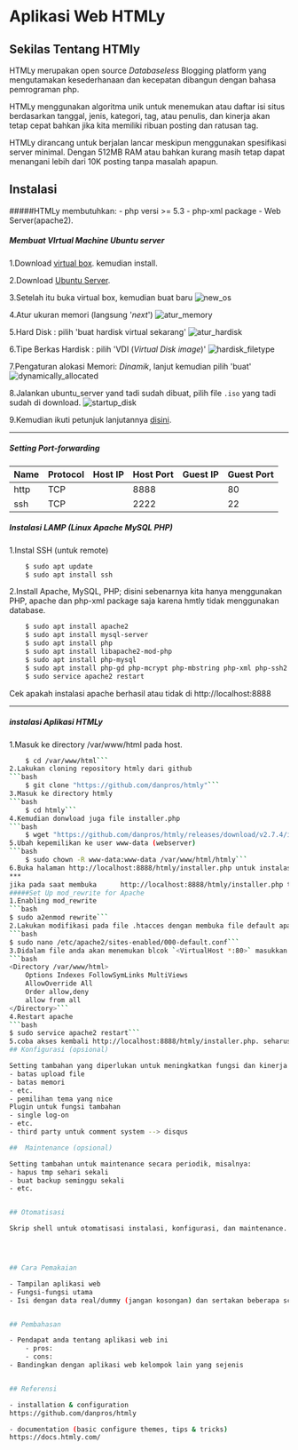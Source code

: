 # Aplikasi Web HTMLy


## Sekilas Tentang HTMly

HTMLy merupakan open source *Databaseless* Blogging platform yang mengutamakan kesederhanaan dan kecepatan dibangun dengan bahasa pemrograman php.

HTMLy menggunakan algoritma unik untuk menemukan atau daftar isi situs berdasarkan tanggal, jenis, kategori, tag, atau penulis, dan kinerja akan tetap cepat bahkan jika kita memiliki ribuan posting dan ratusan tag.

HTMLy dirancang untuk berjalan lancar meskipun menggunakan spesifikasi server minimal. Dengan 512MB RAM atau bahkan kurang masih tetap dapat menangani lebih dari 10K posting tanpa masalah apapun.


## Instalasi

#####HTMLy membutuhkan:
	- php versi >= 5.3
	- php-xml package
	- Web Server(apache2).

##### Membuat VIrtual Machine Ubuntu server 
1.Download [virtual box](https://www.virtualbox.org/wiki/Downloads). kemudian install.

2.Download [Ubuntu Server](https://www.ubuntu.com/download/server).

3.Setelah itu buka virtual box, kemudian buat baru
![new_os](image/new_os.PNG)

4.Atur ukuran memori (langsung '*next*')
![atur_memory](image/atur_disk.PNG)

5.Hard Disk : pilih 'buat hardisk virtual sekarang'
![atur_hardisk](image/atur_hardisk.PNG)

6.Tipe Berkas Hardisk : pilih 'VDI (*Virtual Disk image*)'
![hardisk_filetype](image/hardisk_filetype.PNG)

7.Pengaturan alokasi Memori: *Dinamik*, lanjut kemudian pilih 'buat'
![dynamically_allocated](image/dynamically_allocated.PNG)

8.Jalankan  ubuntu_server yand tadi sudah dibuat, pilih file `.iso` yang tadi sudah di download.
![startup_disk](image/startup_disk.PNG)

9.Kemudian ikuti petunjuk lanjutannya [disini](http://www.tecmint.com/installation-of-ubuntu-16-04-server-edition/).
***
##### Setting *Port-forwarding*
Name   | Protocol   | Host IP    | Host Port  | Guest IP   | Guest Port
----   | --------   | -------    | ---------  | --------   | ----------
http   | TCP        |            | 8888       |            | 80
ssh    | TCP        |            | 2222       |            | 22

##### Instalasi LAMP (Linux Apache MySQL PHP)
1.Instal SSH (untuk remote)
```bash
    $ sudo apt update
    $ sudo apt install ssh
```
2.Install Apache, MySQL, PHP; disini sebenarnya kita hanya menggunakan PHP, apache dan php-xml package saja karena hmtly tidak menggunakan database.
```bash
	$ sudo apt install apache2
    $ sudo apt install mysql-server
    $ sudo apt install php
    $ sudo apt install libapache2-mod-php
    $ sudo apt install php-mysql
    $ sudo apt install php-gd php-mcrypt php-mbstring php-xml php-ssh2
    $ sudo service apache2 restart
```
Cek apakah instalasi apache berhasil atau tidak di http://localhost:8888
***
##### instalasi Aplikasi HTMLy
1.Masuk ke directory /var/www/html pada host.
```bash
    $ cd /var/www/html```
2.Lakukan cloning repository htmly dari github
```bash
    $ git clone "https://github.com/danpros/htmly"```
3.Masuk ke directory htmly
```bash
    $ cd htmly```
4.Kemudian donwload juga file installer.php
```bash
    $ wget "https://github.com/danpros/htmly/releases/download/v2.7.4/installer.php"```
5.Ubah kepemilikan ke user www-data (webserver)
```bash
    $ sudo chown -R www-data:www-data /var/www/html/htmly```
6.Buka halaman http://localhost:8888/htmly/installer.php untuk instalasi lebih lanjut.
***
jika pada saat membuka 		http://localhost:8888/htmly/installer.php terdapat ***error***: no permission to write in the Directory serta ***Warning***:Your rewriteRule is not ready to use. Help!. 	lakukan langkah berikut:
#####Set Up mod_rewrite for Apache
1.Enabling mod_rewrite 
```bash
$ sudo a2enmod rewrite```
2.Lakukan modifikasi pada file .htacces dengan membuka file default apache configuration
```bash
$ sudo nano /etc/apache2/sites-enabled/000-default.conf```
3.Didalam file anda akan menemukan blcok `<VirtualHost *:80>` masukkan block berikut pada line 1, kemudian save.
```bash
<Directory /var/www/html>
    Options Indexes FollowSymLinks MultiViews
    AllowOverride All
    Order allow,deny
    allow from all
</Directory>```
4.Restart apache
```bash
$ sudo service apache2 restart```
5.coba akses kembali http://localhost:8888/htmly/installer.php. seharusnya sudah bisa melakukan instalasi.
## Konfigurasi (opsional)

Setting tambahan yang diperlukan untuk meningkatkan fungsi dan kinerja aplikasi, misalnya:
- batas upload file
- batas memori
- etc.
- pemilihan tema yang nice
Plugin untuk fungsi tambahan
- single log-on
- etc.
- third party untuk comment system --> disqus

##  Maintenance (opsional)

Setting tambahan untuk maintenance secara periodik, misalnya:
- hapus tmp sehari sekali
- buat backup seminggu sekali
- etc.


## Otomatisasi

Skrip shell untuk otomatisasi instalasi, konfigurasi, dan maintenance.




## Cara Pemakaian

- Tampilan aplikasi web
- Fungsi-fungsi utama
- Isi dengan data real/dummy (jangan kosongan) dan sertakan beberapa screenshot


## Pembahasan

- Pendapat anda tentang aplikasi web ini
	- pros:
	- cons:
- Bandingkan dengan aplikasi web kelompok lain yang sejenis


## Referensi

- installation & configuration 
https://github.com/danpros/htmly

- documentation (basic configure themes, tips & tricks)
https://docs.htmly.com/



